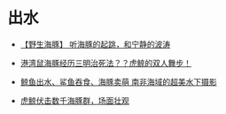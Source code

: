 # 出水
* [【野生海豚】 听海豚的起跳，和宁静的波涛](https://www.bilibili.com/video/av44788513)

* [港湾鼠海豚经历三明治死法？？虎鲸的双人舞步！](https://www.bilibili.com/video/av11545023)

* [鲸鱼出水、鲨鱼吞食、海豚卖萌 南非海域的超美水下摄影](https://www.bilibili.com/video/av11021779)

* [虎鲸伏击数千海豚群，场面壮观](https://www.bilibili.com/video/av74087727)
